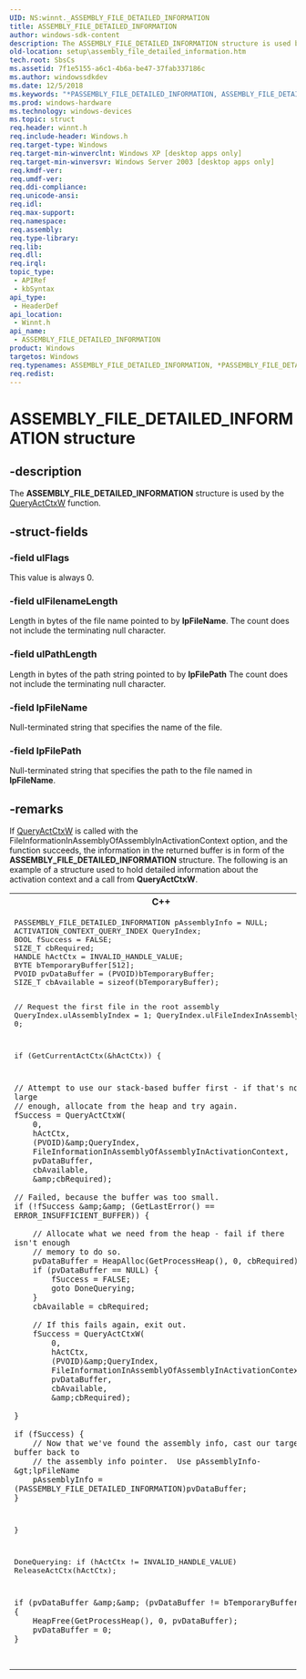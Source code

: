 ```yaml
---
UID: NS:winnt._ASSEMBLY_FILE_DETAILED_INFORMATION
title: ASSEMBLY_FILE_DETAILED_INFORMATION
author: windows-sdk-content
description: The ASSEMBLY_FILE_DETAILED_INFORMATION structure is used by the QueryActCtxW function.
old-location: setup\assembly_file_detailed_information.htm
tech.root: SbsCs
ms.assetid: 7f1e5155-a6c1-4b6a-be47-37fab337186c
ms.author: windowssdkdev
ms.date: 12/5/2018
ms.keywords: "*PASSEMBLY_FILE_DETAILED_INFORMATION, ASSEMBLY_FILE_DETAILED_INFORMATION, ASSEMBLY_FILE_DETAILED_INFORMATION structure [Side-by-side Assemblies], PASSEMBLY_FILE_DETAILED_INFORMATION, PASSEMBLY_FILE_DETAILED_INFORMATION structure pointer [Side-by-side Assemblies], _ASSEMBLY_FILE_DETAILED_INFORMATION, _win32_assembly_file_detailed_information, setup.assembly_file_detailed_information, winnt/ASSEMBLY_FILE_DETAILED_INFORMATION, winnt/PASSEMBLY_FILE_DETAILED_INFORMATION"
ms.prod: windows-hardware
ms.technology: windows-devices
ms.topic: struct
req.header: winnt.h
req.include-header: Windows.h
req.target-type: Windows
req.target-min-winverclnt: Windows XP [desktop apps only]
req.target-min-winversvr: Windows Server 2003 [desktop apps only]
req.kmdf-ver: 
req.umdf-ver: 
req.ddi-compliance: 
req.unicode-ansi: 
req.idl: 
req.max-support: 
req.namespace: 
req.assembly: 
req.type-library: 
req.lib: 
req.dll: 
req.irql: 
topic_type:
 - APIRef
 - kbSyntax
api_type:
 - HeaderDef
api_location:
 - Winnt.h
api_name:
 - ASSEMBLY_FILE_DETAILED_INFORMATION
product: Windows
targetos: Windows
req.typenames: ASSEMBLY_FILE_DETAILED_INFORMATION, *PASSEMBLY_FILE_DETAILED_INFORMATION
req.redist: 
---
```


# ASSEMBLY_FILE_DETAILED_INFORMATION structure


## -description


The 
<b>ASSEMBLY_FILE_DETAILED_INFORMATION</b> structure is used by the 
<a href="https://msdn.microsoft.com/7d45f63f-0baf-4236-b245-d36f9eb32e8c">QueryActCtxW</a> function.


## -struct-fields




### -field ulFlags

This value is always 0.


### -field ulFilenameLength

Length in bytes of the file name pointed to by <b>lpFileName</b>. The count does not include the terminating null character.


### -field ulPathLength

Length in bytes of the path string pointed to by <b>lpFilePath</b> The count does not include the terminating null character.


### -field lpFileName

Null-terminated string that specifies the name of the file.


### -field lpFilePath

Null-terminated string that specifies the path to the file named in <b>lpFileName</b>.


## -remarks



If 
<a href="https://msdn.microsoft.com/7d45f63f-0baf-4236-b245-d36f9eb32e8c">QueryActCtxW</a> is called with the FileInformationInAssemblyOfAssemblyInActivationContext option, and the function succeeds, the information in the returned buffer is in form of the 
<b>ASSEMBLY_FILE_DETAILED_INFORMATION</b> structure. The following is an example of a structure used to hold detailed information about the activation context and a call from 
<b>QueryActCtxW</b>.

<div class="code"><span codelanguage="ManagedCPlusPlus"><table>
<tr>
<th>C++</th>
</tr>
<tr>
<td>
<pre>PASSEMBLY_FILE_DETAILED_INFORMATION pAssemblyInfo = NULL;
ACTIVATION_CONTEXT_QUERY_INDEX QueryIndex;
BOOL fSuccess = FALSE;
SIZE_T cbRequired;
HANDLE hActCtx = INVALID_HANDLE_VALUE;
BYTE bTemporaryBuffer[512];
PVOID pvDataBuffer = (PVOID)bTemporaryBuffer;
SIZE_T cbAvailable = sizeof(bTemporaryBuffer);

// Request the first file in the root assembly
QueryIndex.ulAssemblyIndex = 1;
QueryIndex.ulFileIndexInAssembly = 0;

if (GetCurrentActCtx(&amp;hActCtx)) {

    // Attempt to use our stack-based buffer first - if that's not large
    // enough, allocate from the heap and try again.
    fSuccess = QueryActCtxW(
        0, 
        hActCtx, 
        (PVOID)&amp;QueryIndex, 
        FileInformationInAssemblyOfAssemblyInActivationContext,
        pvDataBuffer,
        cbAvailable,
        &amp;cbRequired);

    // Failed, because the buffer was too small.
    if (!fSuccess &amp;&amp; (GetLastError() == ERROR_INSUFFICIENT_BUFFER)) {

        // Allocate what we need from the heap - fail if there isn't enough
        // memory to do so.        
        pvDataBuffer = HeapAlloc(GetProcessHeap(), 0, cbRequired);
        if (pvDataBuffer == NULL) {
            fSuccess = FALSE;
            goto DoneQuerying;
        }
        cbAvailable = cbRequired;

        // If this fails again, exit out.
        fSuccess = QueryActCtxW(
            0, 
            hActCtx,
            (PVOID)&amp;QueryIndex,
            FileInformationInAssemblyOfAssemblyInActivationContext,
            pvDataBuffer,
            cbAvailable,
            &amp;cbRequired);

    }

    if (fSuccess) {
        // Now that we've found the assembly info, cast our target buffer back to
        // the assembly info pointer.  Use pAssemblyInfo-&gt;lpFileName
        pAssemblyInfo = (PASSEMBLY_FILE_DETAILED_INFORMATION)pvDataBuffer;
    }
}

DoneQuerying:
    if (hActCtx != INVALID_HANDLE_VALUE)
        ReleaseActCtx(hActCtx);

    if (pvDataBuffer &amp;&amp; (pvDataBuffer != bTemporaryBuffer)) {
        HeapFree(GetProcessHeap(), 0, pvDataBuffer);
        pvDataBuffer = 0;
    }
</pre>
</td>
</tr>
</table></span></div>


